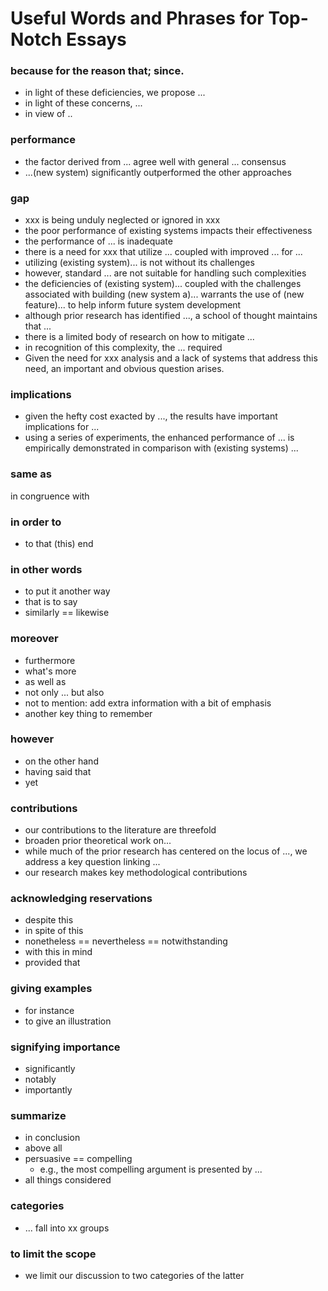 # Useful Words and Phrases for Top-Notch Essays

### because for the reason that; since.
- in light of these deficiencies, we propose ...  
- in light of these concerns, ...  
- in view of .. 

### performance  
- the factor derived from ... agree well with general ... consensus  
- ...(new system) significantly outperformed the other approaches  

### gap  
- xxx is being unduly neglected or ignored in xxx  
- the poor performance of existing systems impacts their effectiveness  
- the performance of ... is inadequate  
- there is a need for xxx that utilize ... coupled with improved ... for ...  
- utilizing (existing system)... is not without its challenges  
- however, standard ... are not suitable for handling
such complexities  
- the deficiencies of (existing system)... coupled with the challenges associated with building (new system a)... warrants the use of (new feature)... to help inform future system development  
- although prior research has identified ..., a school of thought maintains that ...  
- there is a limited body of research on how to mitigate ...  
- in recognition of this complexity, the ... required  
- Given the need for xxx analysis and a lack of systems that  address  this  need,  an  important  and  obvious  question arises.

### implications
- given the hefty cost exacted by ..., the results have important implications for ...  
- using a series of experiments, the enhanced performance of ... is empirically demonstrated in comparison with (existing systems) ...  

### same as 
 in congruence with  

### in order to 
- to that (this) end  

### in other words 
- to put it another way  
- that is to say  
- similarly == likewise  

### moreover  
- furthermore  
- what's more  
- as well as  
- not only ... but also  
- not to mention: add extra information with a bit of emphasis  
- another key thing to remember  

### however  
- on the other hand  
- having said that  
- yet  

### contributions
- our contributions to the literature are threefold  
- broaden prior theoretical work on...
- while much of the prior research has centered on the locus of ..., we address a key question linking ...
-  our research makes key methodological contributions   

### acknowledging reservations  
- despite this  
- in spite of this  
- nonetheless == nevertheless == notwithstanding  
- with this in mind  
- provided that  

### giving examples  
- for instance  
- to give an illustration  

### signifying importance  
- significantly  
- notably  
- importantly  

### summarize  
- in conclusion  
- above all  
- persuasive == compelling
    + e.g., the most compelling argument is presented by ...  
- all things considered  

### categories  
- ... fall into xx groups  

### to limit the scope  
- we limit our discussion to two categories of the latter  